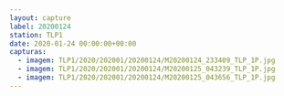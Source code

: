 ```yaml
---
layout: capture
label: 20200124
station: TLP1
date: 2020-01-24 00:00:00+00:00
capturas:
  - imagem: TLP1/2020/202001/20200124/M20200124_233409_TLP_1P.jpg
  - imagem: TLP1/2020/202001/20200124/M20200125_043239_TLP_1P.jpg
  - imagem: TLP1/2020/202001/20200124/M20200125_043656_TLP_1P.jpg
---
```

